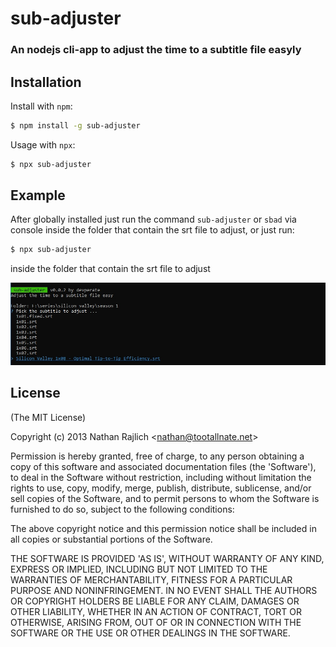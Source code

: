 sub-adjuster
================
### An nodejs cli-app to adjust the time to a subtitle file easyly

Installation
------------

Install with `npm`:

``` bash
$ npm install -g sub-adjuster
```

Usage with `npx`:

``` bash
$ npx sub-adjuster
```

Example
-------

After globally installed just run the command `sub-adjuster` or `sbad` via console inside the folder that contain the srt file to adjust, 
or just run:

``` bash
$ npx sub-adjuster
```

inside the folder that contain the srt file to adjust

![alt text](https://github.com/devperate/sub-adjuster/blob/main/examples/example.jpg?raw=true)


License
-------

(The MIT License)

Copyright (c) 2013 Nathan Rajlich &lt;nathan@tootallnate.net&gt;

Permission is hereby granted, free of charge, to any person obtaining
a copy of this software and associated documentation files (the
'Software'), to deal in the Software without restriction, including
without limitation the rights to use, copy, modify, merge, publish,
distribute, sublicense, and/or sell copies of the Software, and to
permit persons to whom the Software is furnished to do so, subject to
the following conditions:

The above copyright notice and this permission notice shall be
included in all copies or substantial portions of the Software.

THE SOFTWARE IS PROVIDED 'AS IS', WITHOUT WARRANTY OF ANY KIND,
EXPRESS OR IMPLIED, INCLUDING BUT NOT LIMITED TO THE WARRANTIES OF
MERCHANTABILITY, FITNESS FOR A PARTICULAR PURPOSE AND NONINFRINGEMENT.
IN NO EVENT SHALL THE AUTHORS OR COPYRIGHT HOLDERS BE LIABLE FOR ANY
CLAIM, DAMAGES OR OTHER LIABILITY, WHETHER IN AN ACTION OF CONTRACT,
TORT OR OTHERWISE, ARISING FROM, OUT OF OR IN CONNECTION WITH THE
SOFTWARE OR THE USE OR OTHER DEALINGS IN THE SOFTWARE.